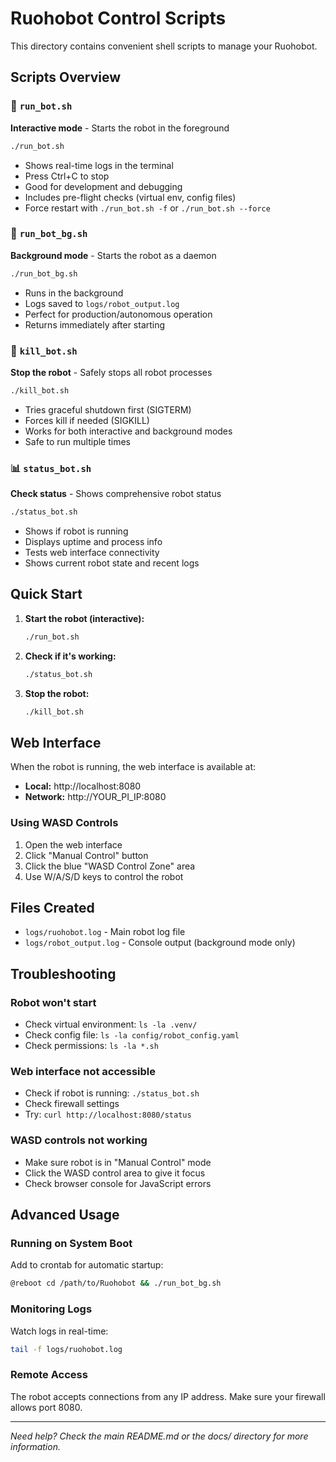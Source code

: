 # Ruohobot Control Scripts

This directory contains convenient shell scripts to manage your Ruohobot.

## Scripts Overview

### 🚀 `run_bot.sh`
**Interactive mode** - Starts the robot in the foreground
```bash
./run_bot.sh
```
- Shows real-time logs in the terminal
- Press Ctrl+C to stop
- Good for development and debugging
- Includes pre-flight checks (virtual env, config files)
- Force restart with `./run_bot.sh -f` or `./run_bot.sh --force`

### 🌙 `run_bot_bg.sh` 
**Background mode** - Starts the robot as a daemon
```bash
./run_bot_bg.sh
```
- Runs in the background
- Logs saved to `logs/robot_output.log`
- Perfect for production/autonomous operation
- Returns immediately after starting

### 🛑 `kill_bot.sh`
**Stop the robot** - Safely stops all robot processes
```bash
./kill_bot.sh
```
- Tries graceful shutdown first (SIGTERM)
- Forces kill if needed (SIGKILL)
- Works for both interactive and background modes
- Safe to run multiple times

### 📊 `status_bot.sh`
**Check status** - Shows comprehensive robot status
```bash
./status_bot.sh
```
- Shows if robot is running
- Displays uptime and process info
- Tests web interface connectivity
- Shows current robot state and recent logs

## Quick Start

1. **Start the robot (interactive):**
   ```bash
   ./run_bot.sh
   ```

2. **Check if it's working:**
   ```bash
   ./status_bot.sh
   ```

3. **Stop the robot:**
   ```bash
   ./kill_bot.sh
   ```

## Web Interface

When the robot is running, the web interface is available at:
- **Local:** http://localhost:8080
- **Network:** http://YOUR_PI_IP:8080

### Using WASD Controls
1. Open the web interface
2. Click "Manual Control" button
3. Click the blue "WASD Control Zone" area
4. Use W/A/S/D keys to control the robot

## Files Created

- `logs/ruohobot.log` - Main robot log file
- `logs/robot_output.log` - Console output (background mode only)

## Troubleshooting

### Robot won't start
- Check virtual environment: `ls -la .venv/`
- Check config file: `ls -la config/robot_config.yaml`
- Check permissions: `ls -la *.sh`

### Web interface not accessible
- Check if robot is running: `./status_bot.sh`
- Check firewall settings
- Try: `curl http://localhost:8080/status`

### WASD controls not working
- Make sure robot is in "Manual Control" mode
- Click the WASD control area to give it focus
- Check browser console for JavaScript errors

## Advanced Usage

### Running on System Boot
Add to crontab for automatic startup:
```bash
@reboot cd /path/to/Ruohobot && ./run_bot_bg.sh
```

### Monitoring Logs
Watch logs in real-time:
```bash
tail -f logs/ruohobot.log
```

### Remote Access
The robot accepts connections from any IP address. Make sure your firewall allows port 8080.

---

*Need help? Check the main README.md or the docs/ directory for more information.*
